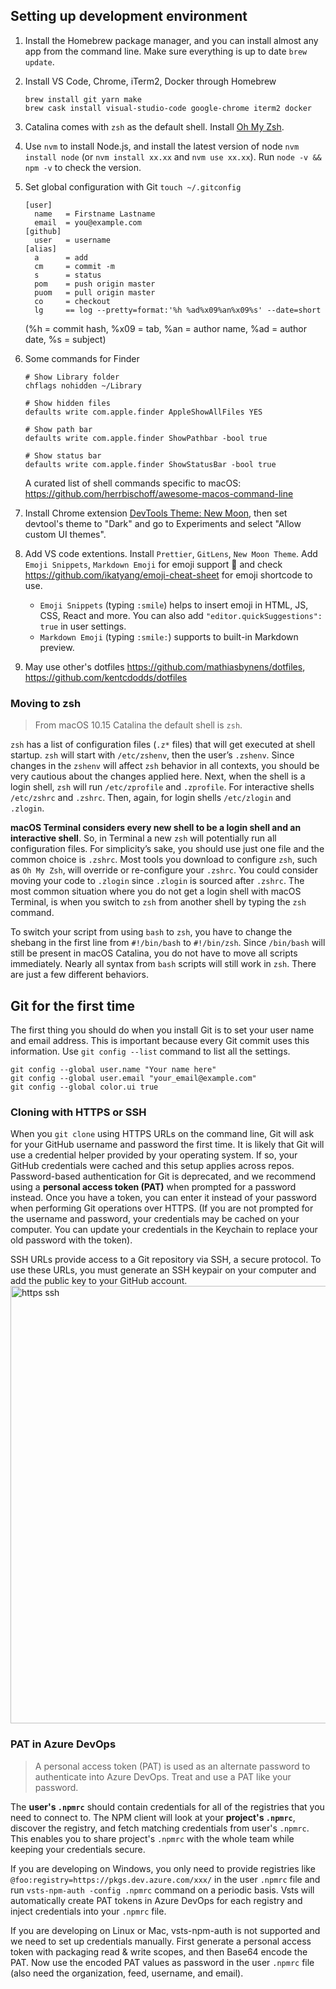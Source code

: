 ## Setting up development environment
1. Install the Homebrew package manager, and you can install almost any app from the command line. Make sure everything is up to date `brew update`.
2. Install VS Code, Chrome, iTerm2, Docker through Homebrew
    ```shell
    brew install git yarn make
    brew cask install visual-studio-code google-chrome iterm2 docker
    ```
3. Catalina comes with `zsh` as the default shell. Install [Oh My Zsh](https://github.com/ohmyzsh/ohmyzsh).
4. Use `nvm` to install Node.js, and install the latest version of node `nvm install node` (or `nvm install xx.xx` and `nvm use xx.xx`). Run `node -v && npm -v` to check the version.
5. Set global configuration with Git `touch ~/.gitconfig`
    ```
    [user]
      name   = Firstname Lastname
      email  = you@example.com
    [github]
      user   = username
    [alias]
      a      = add
      cm     = commit -m
      s      = status
      pom    = push origin master
      puom   = pull origin master
      co     = checkout
      lg     == log --pretty=format:'%h %ad%x09%an%x09%s' --date=short
    ```
    (%h = commit hash, %x09 = tab, %an = author name, %ad = author date, %s = subject)   
6. Some commands for Finder
    ```shell
    # Show Library folder
    chflags nohidden ~/Library

    # Show hidden files
    defaults write com.apple.finder AppleShowAllFiles YES

    # Show path bar
    defaults write com.apple.finder ShowPathbar -bool true

    # Show status bar
    defaults write com.apple.finder ShowStatusBar -bool true
    ```
    
    A curated list of shell commands specific to macOS: https://github.com/herrbischoff/awesome-macos-command-line

7. Install Chrome extension [DevTools Theme: New Moon](https://github.com/taniarascia/new-moon-chrome-devtools), then set devtool's theme to "Dark" and go to Experiments and select "Allow custom UI themes".
8. Add VS code extentions. Install `Prettier`, `GitLens`, `New Moon Theme`. Add `Emoji Snippets`, `Markdown Emoji` for emoji support :tada: and check https://github.com/ikatyang/emoji-cheat-sheet for emoji shortcode to use.
   - `Emoji Snippets` (typing `:smile`) helps to insert emoji in HTML, JS, CSS, React and more. You can also add `"editor.quickSuggestions": true` in user settings.
   - `Markdown Emoji` (typing `:smile:`) supports to built-in Markdown preview.
9.  May use other's dotfiles https://github.com/mathiasbynens/dotfiles, https://github.com/kentcdodds/dotfiles

### Moving to zsh
> From macOS 10.15 Catalina the default shell is `zsh`. 

`zsh` has a list of configuration files (`.z*` files) that will get executed at shell startup. `zsh` will start with `/etc/zshenv`, then the user’s `.zshenv`. Since changes in the `zshenv` will affect `zsh` behavior in all contexts, you should be very cautious about the changes applied here. Next, when the shell is a login shell, `zsh` will run `/etc/zprofile` and `.zprofile`. For interactive shells `/etc/zshrc` and `.zshrc`. Then, again, for login shells `/etc/zlogin` and `.zlogin`.

**macOS Terminal considers every new shell to be a login shell and an interactive shell**. So, in Terminal a new `zsh` will potentially run all configuration files. For simplicity’s sake, you should use just one file and the common choice is `.zshrc`. Most tools you download to configure `zsh`, such as `Oh My Zsh`, will override or re-configure your `.zshrc`. You could consider moving your code to `.zlogin` since `.zlogin` is sourced after `.zshrc`. The most common situation where you do not get a login shell with macOS Terminal, is when you switch to `zsh` from another shell by typing the `zsh` command.

To switch your script from using `bash` to `zsh`, you have to change the shebang in the first line from `#!/bin/bash` to `#!/bin/zsh`. Since `/bin/bash` will still be present in macOS Catalina, you do not have to move all scripts immediately. Nearly all syntax from `bash` scripts will still work in `zsh`. There are just a few different behaviors.

## Git for the first time
The first thing you should do when you install Git is to set your user name and email address. This is important because every Git commit uses this information. Use `git config --list` command to list all the settings.
```shell
git config --global user.name "Your name here"
git config --global user.email "your_email@example.com"
git config --global color.ui true
```

### Cloning with HTTPS or SSH
When you `git clone` using HTTPS URLs on the command line, Git will ask for your GitHub username and password the first time. It is likely that Git will use a credential helper provided by your operating system. If so, your GitHub credentials were cached and this setup applies across repos. Password-based authentication for Git is deprecated, and we recommend using a **personal access token (PAT)** when prompted for a password instead. Once you have a token, you can enter it instead of your password when performing Git operations over HTTPS. (If you are not prompted for the username and password, your credentials may be cached on your computer. You can update your credentials in the Keychain to replace your old password with the token).
   
SSH URLs provide access to a Git repository via SSH, a secure protocol. To use these URLs, you must generate an SSH keypair on your computer and add the public key to your GitHub account.
<img alt="https ssh" src="https://ftp.bmp.ovh/imgs/2020/10/830c711c7263ab75.png" width="700">

### PAT in Azure DevOps
> A personal access token (PAT) is used as an alternate password to authenticate into Azure DevOps. Treat and use a PAT like your password.

The **user's `.npmrc`** should contain credentials for all of the registries that you need to connect to. The NPM client will look at your **project's `.npmrc`**, discover the registry, and fetch matching credentials from user's `.npmrc`. This enables you to share project's `.npmrc` with the whole team while keeping your credentials secure.

If you are developing on Windows, you only need to provide registries like `@foo:registry=https://pkgs.dev.azure.com/xxx/` in the user `.npmrc` file and run `vsts-npm-auth -config .npmrc` command on a periodic basis. Vsts will automatically create PAT tokens in Azure DevOps for each registry and inject credentials into your `.npmrc` file.

If you are developing on Linux or Mac, vsts-npm-auth is not supported and we need to set up credentials manually. First generate a personal access token with packaging read & write scopes, and then Base64 encode the PAT. Now use the encoded PAT values as password in the user `.npmrc` file (also need the organization, feed, username, and email).
